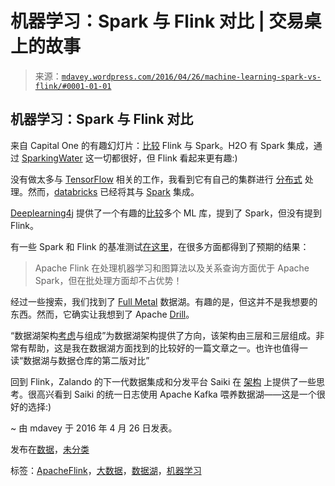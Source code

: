 <!--yml

分类：未分类

日期：2024-05-18 05:33:16

-->

# 机器学习：Spark 与 Flink 对比 | 交易桌上的故事

> 来源：[`mdavey.wordpress.com/2016/04/26/machine-learning-spark-vs-flink/#0001-01-01`](https://mdavey.wordpress.com/2016/04/26/machine-learning-spark-vs-flink/#0001-01-01)

## 机器学习：Spark 与 Flink 对比

来自 Capital One 的有趣幻灯片：[比较](http://www.slideshare.net/sbaltagi/flink-vs-spark) Flink 与 Spark。H2O 有 Spark 集成，通过 [SparkingWater](http://www.h2o.ai/product/sparkling-water/) 这一切都很好，但 Flink 看起来更有趣:)

没有做太多与 [TensorFlow](https://www.tensorflow.org/) 相关的工作，我看到它有自己的集群进行 [分布式](https://www.tensorflow.org/versions/r0.8/how_tos/distributed/index.html#distributed-tensorflow) 处理。然而，[databricks](https://databricks.com/blog/2016/01/25/deep-learning-with-spark-and-tensorflow.html) 已经将其与 [Spark](https://www.infoq.com/news/2016/03/databricks-spark-tensorflow/) 集成。

[Deeplearning4j](http://deeplearning4j.org/) 提供了一个有趣的[比较](http://deeplearning4j.org/compare-dl4j-torch7-pylearn.html)多个 ML 库，提到了 Spark，但没有提到 Flink。

有一些 Spark 和 Flink 的基准测试[在这里](http://sparkbigdata.com/102-spark-blog-slim-baltagi/14-results-of-a-benchmark-between-apache-flink-and-apache-spark)，在很多方面都得到了预期的结果：

> Apache Flink 在处理机器学习和图算法以及关系查询方面优于 Apache Spark，但在批处理方面却不占优势！

经过一些搜索，我们找到了 [Full Metal](http://bigstep.com/full-metal-data-lake) 数据湖。有趣的是，但这并不是我想要的东西。然而，它确实让我想到了 Apache [Drill](https://drill.apache.org/)。

“数据湖架构[考虑](http://dataottam.com/2016/02/13/data-lake-architecture-considerations-composition/)与组成”为数据湖架构提供了方向，该架构由三层和三层组成。非常有帮助，这是我在数据湖方面找到的比较好的一篇文章之一。也许也值得一读“数据湖与数据仓库的第二版对比”

回到 Flink，Zalando 的下一代数据集成和分发平台 Saiki 在 [架构](https://tech.zalando.com/blog/apache-showdown-flink-vs.-spark/) 上提供了一些思考。很高兴看到 Saiki 的统一日志使用 Apache Kafka 喂养数据湖——这是一个很好的选择:)

~ 由 mdavey 于 2016 年 4 月 26 日发表。

发布在[数据](https://mdavey.wordpress.com/category/data/)，[未分类](https://mdavey.wordpress.com/category/uncategorized/)

标签：[ApacheFlink](https://mdavey.wordpress.com/tag/apacheflink/)，[大数据](https://mdavey.wordpress.com/tag/bigdata/)，[数据湖](https://mdavey.wordpress.com/tag/datalake/)，[机器学习](https://mdavey.wordpress.com/tag/machinelearning/)
